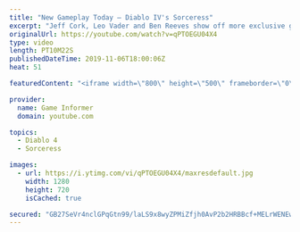```yaml
---
title: "New Gameplay Today – Diablo IV's Sorceress"
excerpt: "Jeff Cork, Leo Vader and Ben Reeves show off more exclusive gameplay of Diablo IV, which can be viewed without commentary at ..."
originalUrl: https://youtube.com/watch?v=qPTOEGU04X4
type: video
length: PT10M22S
publishedDateTime: 2019-11-06T18:00:06Z
heat: 51

featuredContent: "<iframe width=\"800\" height=\"500\" frameborder=\"0\" src=\"https://www.youtube.com/embed/qPTOEGU04X4\" allow=\"accelerometer; autoplay; encrypted-media; gyroscope; picture-in-picture\" allowfullscreen></iframe>"

provider:
  name: Game Informer
  domain: youtube.com

topics:
  - Diablo 4
  - Sorceress

images:
  - url: https://i.ytimg.com/vi/qPTOEGU04X4/maxresdefault.jpg
    width: 1280
    height: 720
    isCached: true

secured: "GB27SeVr4nclGPqGtn99/laLS9x8wyZPMiZfjh0AvP2b2HRBBcf+MELrWENEwZ9VZZkbRYhK1vAR7yHWqQfqhSYJ/DuLRqJoJNiLg9aVMDhrQhpeXLSl5eMpSjKt6oNNf0AFX0GMqqSJGJ+jU8LH3+XgBAqdI9ePnr7bdGQyAPTZO/MetCX83dtVGuZ/lNAGWrjHwXYXrTVGM5rLHDt8aRKlRfIrdBN0+sOE4NY5mGUyBOhYlXAzWKtmdt59BqSp5h8Nyui7jU6RjN7Q3MPBU1Tk8JxjoxylsKyw+owsmglTJ1J1rWe9LzcSKOTkP8ooXuChpraLjFa6YesEoHpq29gUzkPJq3ErAVIBKI9Tlgl9U5dQ2G5zwXA9kVBpOISDHzLBMLW9TPrNWVHKU4envJnU6+z1Xq1qNvTc8woIqyo+/M+eSWTlfJi36gQ0p1pv;2tLx9pZtQXtdJN9gcrHHYg=="
---
```


